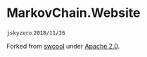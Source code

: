 # MarkovChain.Website
`jskyzero` `2018/11/26`

Forked from [swcool](https://github.com/swcool/landing-page-theme) under [Apache
2.0](http://www.apache.org/licenses/LICENSE-2.0.html).
